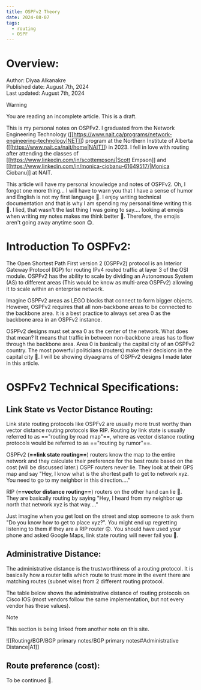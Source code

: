 ```yaml
---
title: OSPFv2 Theory
date: 2024-08-07
tags:
  - routing
  - OSPF
---
```

# Overview:

Author: Diyaa Alkanakre<br>
Published date: August 7th, 2024<br>
Last updated: August 7th, 2024<br>

>[!warning]
>You are reading an incomplete article. This is a draft.

This is my personal notes on OSPFv2. I graduated from the Network Engineering Technology ([[https://www.nait.ca/programs/network-engineering-technology|NET]]) program at the Northern Institute of Alberta ([[https://www.nait.ca/nait/home|NAIT]]) in 2023. I fell in love with routing after attending the classes of [[https://www.linkedin.com/in/scottempson/|Scott Empson]] and [[https://www.linkedin.com/in/monica-ciobanu-61649517/|Monica Ciobanu]] at NAIT.

This article will have my personal knowledge and notes of OSPFv2. Oh, I forgot one more thing... I will have to warn you that I have a sense of humor and English is not my first language  🙂. I enjoy writing technical documentation and that is why I am spending my personal time writing this 🙂. I lied, that wasn't the last thing I was going to say.... looking at emojis when writing my notes makes me think better 🙂. Therefore, the emojis aren't going away anytime soon 🙃.

# Introduction To OSPFv2:

The Open Shortest Path First version 2 (OSPFv2) protocol is an Interior Gateway Protocol (IGP) for routing IPv4 routed traffic at layer 3 of the OSI module. OSPFv2 has the ability to scale by dividing an Autonomous System (AS) to different areas (This would be know as multi-area OSPFv2) allowing it to scale within an enterprise network.

Imagine OSPFv2 areas as LEGO blocks that connect to form bigger objects. However, OSPFv2 requires that all non-backbone areas to be connected to the backbone area. It is a best practice to always set area 0 as the backbone area in an OSPFv2 instance.

OSPFv2 designs must set area 0 as the center of the network. What does that mean? It means that traffic in between non-backbone areas has to flow through the backbone area. Area 0 is basically the capital city of an OSPFv2 country. The most powerful politicians (routers) make their decisions in the capital city 🙂. I will be showing diyaagrams of OSPFv2 designs I made later in this article.

# OSPFv2 Technical Specifications:

## Link State vs Vector Distance Routing:

Link state routing protocols like OSPFv2 are usually more trust worthy than vector distance routing protocols like RIP. Routing by link state is usually referred to as =="routing by road map"==, where as vector distance routing protocols would be referred to as =="routing by rumor"==.

OSPFv2 (**==link state routing==**) routers know the map to the entire network and they calculate their preference for the best route based on the cost (will be discussed later.) OSPF routers never lie. They look at their GPS map and say "Hey, I know what is the shortest path to get to network xyz. You need to go to my neighbor in this direction...."

RIP (**==vector distance routing==**) routers on the other hand can lie 🙂. They are basically routing by saying "Hey, I heard from my neighbor up north that network xyz is that way...."

Just imagine when you get lost on the street and stop someone to ask them "Do you know how to get to place xyz?". You might end up regretting listening to them if they are a RIP router 🙃. You should have used your phone and asked Google Maps, link state routing will never fail you 🙂.

## Administrative Distance:


The administrative distance is the trustworthiness of a routing protocol. It is basically how a router tells which route to trust more in the event there are matching routes (subnet wise) from 2 different routing protocol.

The table below shows the administrative distance of routing protocols on Cisco IOS (most vendors follow the same implementation, but not every vendor has these values).

> [!note]
> This section is being linked from another note on this site.

![[Routing/BGP/BGP primary notes/BGP primary notes#Administrative Distance|A1]]

## Route preference (cost):

To be continued 🙂.




